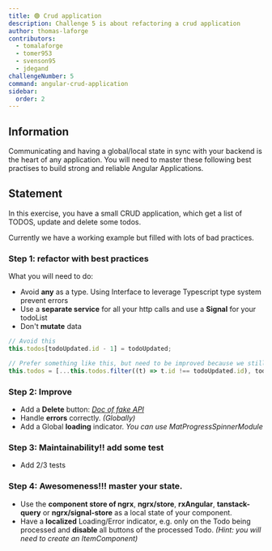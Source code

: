 ```yaml
---
title: 🟢 Crud application
description: Challenge 5 is about refactoring a crud application
author: thomas-laforge
contributors:
  - tomalaforge
  - tomer953
  - svenson95
  - jdegand
challengeNumber: 5
command: angular-crud-application
sidebar:
  order: 2
---
```


## Information

Communicating and having a global/local state in sync with your backend is the heart of any application. You will need to master these following best practises to build strong and reliable Angular Applications.

## Statement

In this exercise, you have a small CRUD application, which get a list of TODOS, update and delete some todos.

Currently we have a working example but filled with lots of bad practices.

### Step 1: refactor with best practices

What you will need to do:

- Avoid **any** as a type. Using Interface to leverage Typescript type system prevent errors
- Use a **separate service** for all your http calls and use a **Signal** for your todoList
- Don't **mutate** data

```typescript
// Avoid this
this.todos[todoUpdated.id - 1] = todoUpdated;

// Prefer something like this, but need to be improved because we still want the same order
this.todos = [...this.todos.filter((t) => t.id !== todoUpdated.id), todoUpdated];
```

### Step 2: Improve

- Add a **Delete** button: _<a href="https://jsonplaceholder.typicode.com/" target="_blank">Doc of fake API</a>_
- Handle **errors** correctly. _(Globally)_
- Add a Global **loading** indicator. _You can use MatProgressSpinnerModule_

### Step 3: Maintainability!! add some test

- Add 2/3 tests

### Step 4: Awesomeness!!! master your state.

- Use the **component store of ngrx**, **ngrx/store**, **rxAngular**, **tanstack-query** or **ngrx/signal-store** as a local state of your component.
- Have a **localized** Loading/Error indicator, e.g. only on the Todo being processed and **disable** all buttons of the processed Todo. _(Hint: you will need to create an ItemComponent)_
